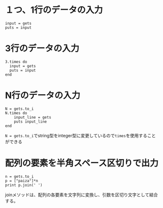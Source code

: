 # １つ、1行のデータの入力
```
input = gets
puts = input
```
# 3行のデータの入力
```
3.times do
  input = gets
  puts = input
end
```
# N行のデータの入力
```
N = gets.to_i
N.times do
    input_line = gets
    puts input_line
end
```
`N = gets.to_i`でstring型をinteger型に変更しているので`times`を使用することができる

# 配列の要素を半角スペース区切りで出力
```
n = gets.to_i
p = ["paiza"]*n
print p.join(' ')
```
joinメソッドは、配列の各要素を文字列に変換し、引数を区切り文字として結合する。
